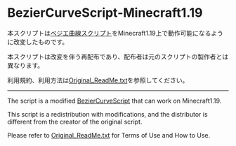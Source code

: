 # BezierCurveScript-Minecraft1.19
 
本スクリプトは[ベジエ曲線スクリプト](https://www.nicovideo.jp/watch/sm31993546)をMinecraft1.19上で動作可能になるように改変したものです。

本スクリプトは改変を伴う再配布であり、配布者は元のスクリプトの製作者とは異なります。

利用規約、利用方法は[Original_ReadMe.txt](Original_ReadMe.txt)を参照してください。

---

The script is a modified [BezierCurveScript](https://www.nicovideo.jp/watch/sm31993546) that can work on Minecraft1.19.

This script is a redistribution with modifications, and the distributor is different from the creator of the original script.

Please refer to [Original_ReadMe.txt](Original_ReadMe.txt) for Terms of Use and How to Use.
